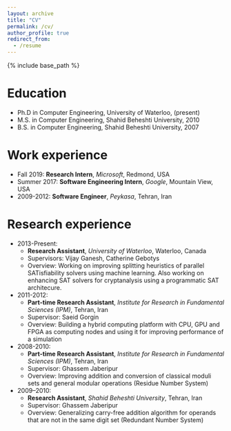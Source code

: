 ```yaml
---
layout: archive
title: "CV"
permalink: /cv/
author_profile: true
redirect_from:
  - /resume
---
```


{% include base_path %}

Education
======
* Ph.D in Computer Engineering, University of Waterloo, (present)
* M.S. in Computer Engineering, Shahid Beheshti University, 2010
* B.S. in Computer Engineering, Shahid Beheshti University, 2007

Work experience
======
* Fall 2019: **Research Intern**, _Microsoft_, Redmond, USA
* Summer 2017: **Software Engineering Intern**, _Google_, Mountain View, USA
* 2009-2012: **Software Engineer**, _Peykasa_, Tehran, Iran

Research experience
======

* 2013-Present:
    * **Research Assistant**, _University of Waterloo_, Waterloo, Canada
    * Supervisors: Vijay Ganesh, Catherine Gebotys
    * Overview: Working on improving splitting heuristics of parallel SATisfiability solvers using machine learning.
                Also working on enhancing SAT solvers for cryptanalysis using a programmatic SAT architecure.
* 2011-2012:
    * **Part-time Research Assistant**, _Institute for Research in Fundamental Sciences (IPM)_, Tehran, Iran
    * Supervisor:  Saeid Gorgin
    * Overview: Building a hybrid computing platform with CPU, GPU and FPGA as computing nodes and using it for
                improving performance of a simulation
* 2008-2010:
    * **Part-time Research Assistant**, _Institute for Research in Fundamental Sciences (IPM)_, Tehran, Iran
    * Supervisor: Ghassem Jaberipur
    * Overview: Improving addition and conversion of classical moduli sets and general modular operations
                (Residue Number System)
* 2009–2010:
    * **Research Assistant**, _Shahid Beheshti University_, Tehran, Iran
    * Supervisor: Ghassem Jaberipur
    * Overview: Generalizing carry-free addition algorithm for operands that are not in the same
                digit set (Redundant Number System)
